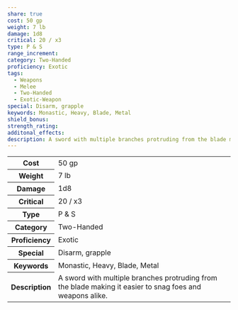 ```yaml
---
share: true
cost: 50 gp
weight: 7 lb
damage: 1d8
critical: 20 / x3
type: P & S
range_increment: 
category: Two-Handed
proficiency: Exotic
tags:
  - Weapons
  - Melee
  - Two-Handed
  - Exotic-Weapon
special: Disarm, grapple
keywords: Monastic, Heavy, Blade, Metal
shield_bonus: 
strength_rating: 
additonal_effects: 
description: A sword with multiple branches protruding from the blade making it easier to snag foes and weapons alike.
---
```


<p><span style="overflow-x: auto;"><table><tbody><tr><th>Cost</th><td>50 gp</td></tr><tr><th>Weight</th><td>7 lb</td></tr><tr><th>Damage</th><td>1d8</td></tr><tr><th>Critical</th><td>20 / x3</td></tr><tr><th>Type</th><td>P &amp; S</td></tr><tr><th>Category</th><td>Two-Handed</td></tr><tr><th>Proficiency</th><td>Exotic</td></tr><tr><th>Special</th><td>Disarm, grapple</td></tr><tr><th>Keywords</th><td>Monastic, Heavy, Blade, Metal</td></tr><tr><th>Description</th><td>A sword with multiple branches protruding from the blade making it easier to snag foes and weapons alike.</td></tr></tbody></table></span></p>